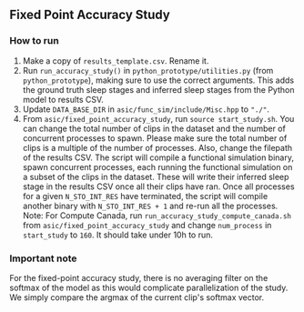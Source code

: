 ## Fixed Point Accuracy Study
### How to run
1. Make a copy of `results_template.csv`. Rename it.
2. Run `run_accuracy_study()` in `python_prototype/utilities.py` (from `python_prototype`), making sure to use the correct arguments. This adds the ground truth sleep stages and inferred sleep stages from the Python model to results CSV.
3. Update `DATA_BASE_DIR` in `asic/func_sim/include/Misc.hpp` to `"./"`.
4. From `asic/fixed_point_accuracy_study`, run `source start_study.sh`. You can change the total number of clips in the dataset and the number of concurrent processes to spawn. Please make sure the total number of clips is a multiple of the number of processes. Also, change the filepath of the results CSV. The script will compile a functional simulation binary, spawn concurrent processes, each running the functional simulation on a subset of the clips in the dataset. These will write their inferred sleep stage in the results CSV once all their clips have ran. Once all processes for a given `N_STO_INT_RES` have terminated, the script will compile another binary with `N_STO_INT_RES + 1` and re-run all the processes.\
Note: For Compute Canada, run `run_accuracy_study_compute_canada.sh` from `asic/fixed_point_accuracy_study` and change `num_process` in `start_study` to `160`. It should take under 10h to run.

### Important note
For the fixed-point accuracy study, there is no averaging filter on the softmax of the model as this would complicate parallelization of the study. We simply compare the argmax of the current clip's softmax vector.